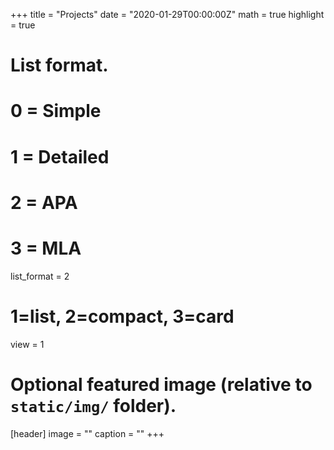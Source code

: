 +++
title = "Projects"
date = "2020-01-29T00:00:00Z"
math = true
highlight = true

# List format.
#   0 = Simple
#   1 = Detailed
#   2 = APA
#   3 = MLA
list_format = 2

# 1=list, 2=compact, 3=card
view = 1

# Optional featured image (relative to `static/img/` folder).
[header]
image = ""
caption = ""
+++
